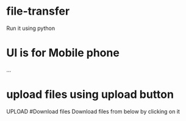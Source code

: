 # file-transfer
Run it using python
# UI is for Mobile phone
 ...
# upload files using upload button
 UPLOAD
 #Download files
Download files from below by clicking on it
